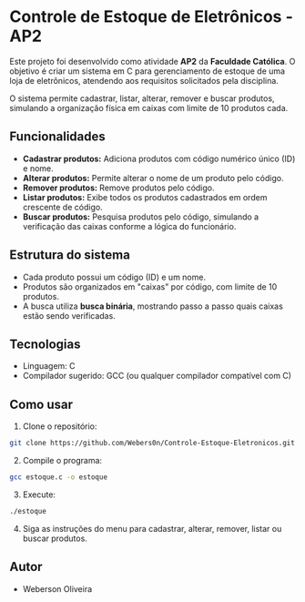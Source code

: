 
# Controle de Estoque de Eletrônicos - AP2

Este projeto foi desenvolvido como atividade **AP2** da **Faculdade Católica**. O objetivo é criar um sistema em C para gerenciamento de estoque de uma loja de eletrônicos, atendendo aos requisitos solicitados pela disciplina.

O sistema permite cadastrar, listar, alterar, remover e buscar produtos, simulando a organização física em caixas com limite de 10 produtos cada.

## Funcionalidades

- **Cadastrar produtos:** Adiciona produtos com código numérico único (ID) e nome.
- **Alterar produtos:** Permite alterar o nome de um produto pelo código.
- **Remover produtos:** Remove produtos pelo código.
- **Listar produtos:** Exibe todos os produtos cadastrados em ordem crescente de código.
- **Buscar produtos:** Pesquisa produtos pelo código, simulando a verificação das caixas conforme a lógica do funcionário.

## Estrutura do sistema

- Cada produto possui um código (ID) e um nome.
- Produtos são organizados em "caixas" por código, com limite de 10 produtos.
- A busca utiliza **busca binária**, mostrando passo a passo quais caixas estão sendo verificadas.

## Tecnologias

- Linguagem: C
- Compilador sugerido: GCC (ou qualquer compilador compatível com C)

## Como usar

1. Clone o repositório:
```bash
git clone https://github.com/Webers0n/Controle-Estoque-Eletronicos.git
```

2. Compile o programa:
```bash
gcc estoque.c -o estoque
```

3. Execute:
```bash
./estoque
```

4. Siga as instruções do menu para cadastrar, alterar, remover, listar ou buscar produtos.

## Autor

- Weberson Oliveira
